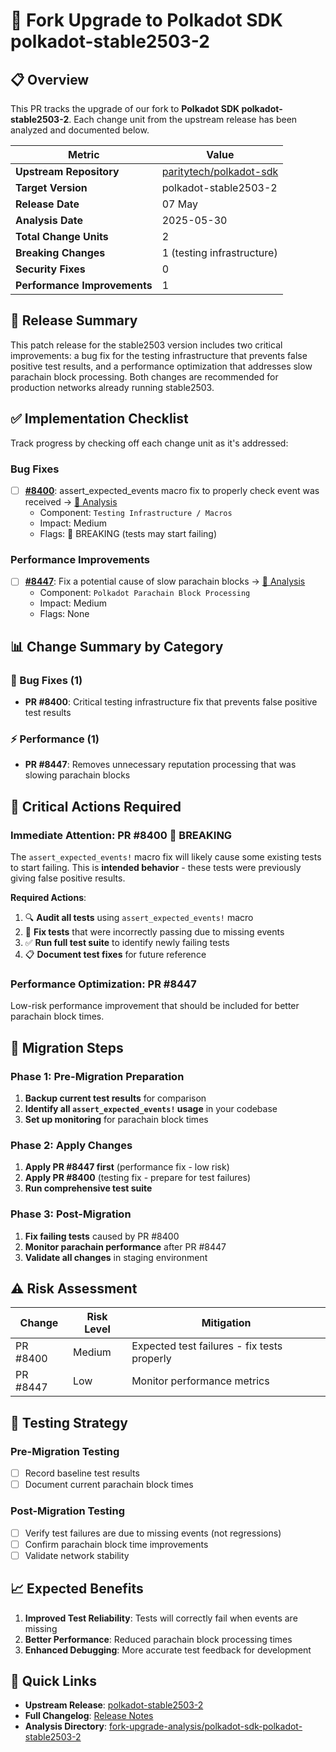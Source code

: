 # 🚀 Fork Upgrade to Polkadot SDK polkadot-stable2503-2

## 📋 Overview

This PR tracks the upgrade of our fork to **Polkadot SDK polkadot-stable2503-2**. Each change unit from the upstream release has been analyzed and documented below.

| Metric | Value |
|--------|-------|
| **Upstream Repository** | [paritytech/polkadot-sdk](https://github.com/paritytech/polkadot-sdk) |
| **Target Version** | polkadot-stable2503-2 |
| **Release Date** | 07 May |
| **Analysis Date** | 2025-05-30 |
| **Total Change Units** | 2 |
| **Breaking Changes** | 1 (testing infrastructure) |
| **Security Fixes** | 0 |
| **Performance Improvements** | 1 |

## 🎯 Release Summary

This patch release for the stable2503 version includes two critical improvements: a bug fix for the testing infrastructure that prevents false positive test results, and a performance optimization that addresses slow parachain block processing. Both changes are recommended for production networks already running stable2503.

## ✅ Implementation Checklist

Track progress by checking off each change unit as it's addressed:

### Bug Fixes
- [ ] **[#8400](https://github.com/paritytech/polkadot-sdk/pull/8400)**: assert_expected_events macro fix to properly check event was received → [📄 Analysis](./change-unit-pr-8400/analysis.md)
  - Component: `Testing Infrastructure / Macros`
  - Impact: Medium
  - Flags: 🔴 BREAKING (tests may start failing)

### Performance Improvements  
- [ ] **[#8447](https://github.com/paritytech/polkadot-sdk/pull/8447)**: Fix a potential cause of slow parachain blocks → [📄 Analysis](./change-unit-pr-8447/analysis.md)
  - Component: `Polkadot Parachain Block Processing`
  - Impact: Medium
  - Flags: None

## 📊 Change Summary by Category

### 🐛 Bug Fixes (1)
- **PR #8400**: Critical testing infrastructure fix that prevents false positive test results

### ⚡ Performance (1)  
- **PR #8447**: Removes unnecessary reputation processing that was slowing parachain blocks

## 🚨 Critical Actions Required

### Immediate Attention: PR #8400 🔴 BREAKING
The `assert_expected_events!` macro fix will likely cause some existing tests to start failing. This is **intended behavior** - these tests were previously giving false positive results.

**Required Actions**:
1. 🔍 **Audit all tests** using `assert_expected_events!` macro
2. 🔧 **Fix tests** that were incorrectly passing due to missing events  
3. ✅ **Run full test suite** to identify newly failing tests
4. 📋 **Document test fixes** for future reference

### Performance Optimization: PR #8447
Low-risk performance improvement that should be included for better parachain block times.

## 🔄 Migration Steps

### Phase 1: Pre-Migration Preparation
1. **Backup current test results** for comparison
2. **Identify all `assert_expected_events!` usage** in your codebase
3. **Set up monitoring** for parachain block times

### Phase 2: Apply Changes
1. **Apply PR #8447 first** (performance fix - low risk)
2. **Apply PR #8400** (testing fix - prepare for test failures)
3. **Run comprehensive test suite**

### Phase 3: Post-Migration
1. **Fix failing tests** caused by PR #8400
2. **Monitor parachain performance** after PR #8447
3. **Validate all changes** in staging environment

## ⚠️ Risk Assessment

| Change | Risk Level | Mitigation |
|--------|------------|------------|
| PR #8400 | Medium | Expected test failures - fix tests properly |
| PR #8447 | Low | Monitor performance metrics |

## 🧪 Testing Strategy

### Pre-Migration Testing
- [ ] Record baseline test results
- [ ] Document current parachain block times

### Post-Migration Testing  
- [ ] Verify test failures are due to missing events (not regressions)
- [ ] Confirm parachain block time improvements
- [ ] Validate network stability

## 📈 Expected Benefits

1. **Improved Test Reliability**: Tests will correctly fail when events are missing
2. **Better Performance**: Reduced parachain block processing times
3. **Enhanced Debugging**: More accurate test feedback for development

## 🔗 Quick Links

- **Upstream Release**: [polkadot-stable2503-2](https://github.com/paritytech/polkadot-sdk/releases/tag/polkadot-stable2503-2)
- **Full Changelog**: [Release Notes](https://github.com/paritytech/polkadot-sdk/releases/tag/polkadot-stable2503-2)
- **Analysis Directory**: [fork-upgrade-analysis/polkadot-sdk-polkadot-stable2503-2](./)